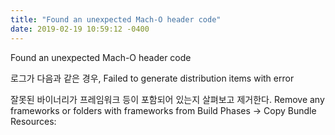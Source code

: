 ```yaml
---
title: "Found an unexpected Mach-O header code"
date: 2019-02-19 10:59:12 -0400
---
```



Found an unexpected Mach-O header code

로그가 다음과 같은 경우,
Failed to generate distribution items with error

잘못된 바이너리가 프레임워크 등이 포함되어 있는지 살펴보고 제거한다.
Remove any frameworks or folders with frameworks from Build Phases -> Copy Bundle Resources:
